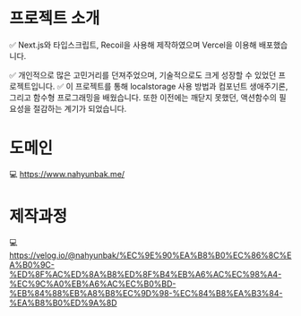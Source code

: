 # 프로젝트 소개
✅ Next.js와 타입스크립트, Recoil을 사용해 제작하였으며 Vercel을 이용해 배포했습니다.

✅ 개인적으로 많은 고민거리를 던져주었으며, 기술적으로도 크게 성장할 수 있었던 프로젝트입니다.
✅ 이 프로젝트를 통해 localstorage 사용 방법과 컴포넌트 생애주기론, 그리고 함수형 프로그래밍을 배웠습니다. 또한 이전에는 깨닫지 못했던, 액션함수의 필요성을 절감하는 계기가 되었습니다.

# 도메인
💻 https://www.nahyunbak.me/

# 제작과정
💻 https://velog.io/@nahyunbak/%EC%9E%90%EA%B8%B0%EC%86%8C%EA%B0%9C-%ED%8F%AC%ED%8A%B8%ED%8F%B4%EB%A6%AC%EC%98%A4-%EC%9C%A0%EB%A6%AC%EC%B0%BD-%EB%84%88%EB%A8%B8%EC%9D%98-%EC%84%B8%EA%B3%84-%EA%B8%B0%ED%9A%8D
